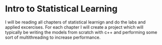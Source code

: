 # Intro to Statistical Learning
I will be reading all chapters of statistical learnign 
and do the labs and applied excercises. For each chapter I will create a project
which will typically be writing the models from scratch with c++ and performing some sort 
of multithreading to increase performance.
